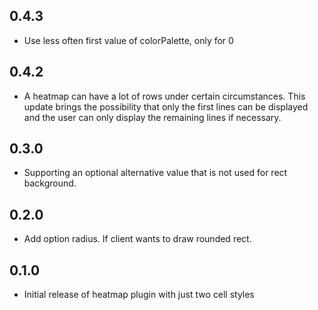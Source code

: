 ## 0.4.3

* Use less often first value of colorPalette, only for 0

## 0.4.2

* A heatmap can have a lot of rows under certain circumstances. This update 
  brings the possibility that only the first lines can be displayed and the 
  user can only display the remaining lines if necessary.

## 0.3.0

* Supporting an optional alternative value that is not used for rect background.

## 0.2.0

* Add option radius. If client wants to draw rounded rect.

## 0.1.0

* Initial release of heatmap plugin with just two cell styles
